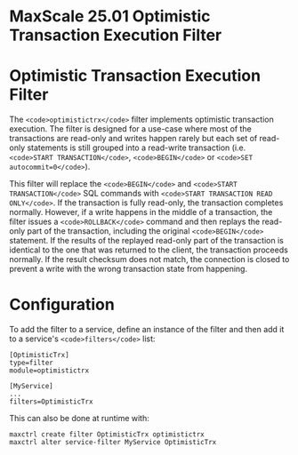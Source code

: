 
# MaxScale 25.01 Optimistic Transaction Execution Filter

# Optimistic Transaction Execution Filter


The `<code>optimistictrx</code>` filter implements optimistic transaction execution. The
filter is designed for a use-case where most of the transactions are read-only
and writes happen rarely but each set of read-only statements is still grouped
into a read-write transaction (i.e. `<code>START TRANSACTION</code>`, `<code>BEGIN</code>` or
`<code>SET autocommit=0</code>`).


This filter will replace the `<code>BEGIN</code>` and `<code>START TRANSACTION</code>` SQL commands with
`<code>START TRANSACTION READ ONLY</code>`. If the transaction is fully read-only, the
transaction completes normally. However, if a write happens in the middle of a
transaction, the filter issues a `<code>ROLLBACK</code>` command and then replays the
read-only part of the transaction, including the original `<code>BEGIN</code>` statement. If
the results of the replayed read-only part of the transaction is identical to
the one that was returned to the client, the transaction proceeds normally. If
the result checksum does not match, the connection is closed to prevent a write
with the wrong transaction state from happening.


# Configuration


To add the filter to a service, define an instance of the filter and then add it
to a service's `<code>filters</code>` list:



```
[OptimisticTrx]
type=filter
module=optimistictrx

[MyService]
...
filters=OptimisticTrx
```



This can also be done at runtime with:



```
maxctrl create filter OptimisticTrx optimistictrx
maxctrl alter service-filter MyService OptimisticTrx
```


